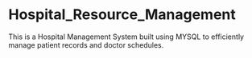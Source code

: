 # Hospital_Resource_Management
This is a Hospital Management System built using MYSQL to efficiently manage patient records and doctor schedules.
